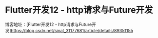 # Flutter开发12 - http请求与Future开发

博客地址：[Flutter开发12 - http请求与Future开发]https://blog.csdn.net/sinat_31177681/article/details/89351155
